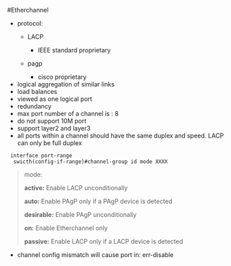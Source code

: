 #Etherchannel
  - protocol:
     - LACP
        -  IEEE standard proprietary
        
     - pagp
        - cisco proprietary
  - logical aggregation of similar links
  - load balances
  - viewed as one logical port
  - redundancy
  - max port number of a channel is : 8
  - do not support 10M port
  - support layer2 and layer3
  - all ports within a channel should have the same duplex and speed. LACP can only be full duplex
  ```
   interface port-range
    swicth(config-if-range)#channel-group id mode XXXX
  ```
  >mode:
  >
  >  **active:**     Enable LACP unconditionally
  >
  >   **auto:**       Enable PAgP only if a PAgP device is detected
  >
  >   **desirable:**  Enable PAgP unconditionally
  >
  >   **on:**         Enable Etherchannel only
  >
  >  **passive:**    Enable LACP only if a LACP device is detected

  - channel config mismatch will cause port in: err-disable 



